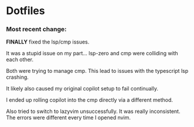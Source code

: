 # Dotfiles

### Most recent change:

**FINALLY** fixed the lsp/cmp issues.

It was a stupid issue on my part... lsp-zero and cmp were colliding with each other.

Both were trying to manage cmp. This lead to issues with the typescript lsp crashing.

It likely also caused my original copilot setup to fail continually.

I ended up rolling copilot into the cmp directly via a different method.

Also tried to switch to lazyvim unsuccessfully. It was really inconsistent. The errors were different every time I opened nvim.
